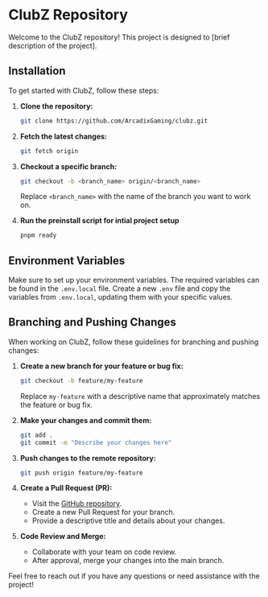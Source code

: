# ClubZ Repository

Welcome to the ClubZ repository! This project is designed to [brief description of the project].

## Installation

To get started with ClubZ, follow these steps:

1. **Clone the repository:**

   ```bash
   git clone https://github.com/ArcadixGaming/clubz.git
   ```

2. **Fetch the latest changes:**

   ```bash
   git fetch origin
   ```

3. **Checkout a specific branch:**

   ```bash
   git checkout -b <branch_name> origin/<branch_name>
   ```

   Replace `<branch_name>` with the name of the branch you want to work on.

4. **Run the preinstall script for intial project setup**
   ```bash
   pnpm ready
   ```

## Environment Variables

Make sure to set up your environment variables. The required variables can be found in the `.env.local` file. Create a new `.env` file and copy the variables from `.env.local`, updating them with your specific values.

## Branching and Pushing Changes

When working on ClubZ, follow these guidelines for branching and pushing changes:

1. **Create a new branch for your feature or bug fix:**

   ```bash
   git checkout -b feature/my-feature
   ```

   Replace `my-feature` with a descriptive name that approximately matches the feature or bug fix.

2. **Make your changes and commit them:**

   ```bash
   git add .
   git commit -m "Describe your changes here"
   ```

3. **Push changes to the remote repository:**

   ```bash
   git push origin feature/my-feature
   ```

4. **Create a Pull Request (PR):**

   - Visit the [GitHub repository](https://github.com/ArcadixGaming/clubz).
   - Create a new Pull Request for your branch.
   - Provide a descriptive title and details about your changes.

5. **Code Review and Merge:**

   - Collaborate with your team on code review.
   - After approval, merge your changes into the main branch.

Feel free to reach out if you have any questions or need assistance with the project!
